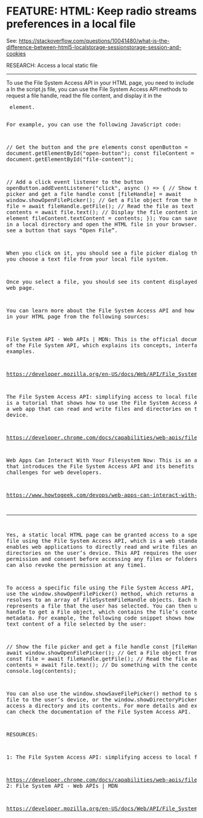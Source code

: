 # FEATURE: HTML: Keep radio streams preferences in a local file

See: https://stackoverflow.com/questions/10041480/what-is-the-difference-between-html5-localstorage-sessionstorage-session-and-cookies

RESEARCH: Access a local static file

----
To use the File System Access API in your HTML page, you need to include a <script> tag that loads the JavaScript code that interacts with the API.

For example, you can use the following HTML template to create a simple web app that lets you open and display a text file:

<!DOCTYPE html>
<html>
<head>
  <meta charset="UTF-8">
  <title>File System Access Demo</title>
</head>
<body>
  <h1>File System Access Demo</h1>
  <button id="open-button">Open File</button>
  <pre id="file-content"></pre>
  <script src="script.js"></script>
</body>
</html>
In the script.js file, you can use the File System Access API methods to request a file handle, read the file content, and display it in the <pre> element.

For example, you can use the following JavaScript code:

// Get the button and the pre elements
const openButton = document.getElementById("open-button");
const fileContent = document.getElementById("file-content");

// Add a click event listener to the button
openButton.addEventListener("click", async () => {
  // Show the file picker and get a file handle
  const [fileHandle] = await window.showOpenFilePicker();
  // Get a File object from the handle
  const file = await fileHandle.getFile();
  // Read the file as text
  const contents = await file.text();
  // Display the file content in the pre element
  fileContent.textContent = contents;
});
You can save these files in a local directory and open the HTML file in your browser. You should see a button that says “Open File”.

When you click on it, you should see a file picker dialog that lets you choose a text file from your local file system.

Once you select a file, you should see its content displayed in the web page.

You can learn more about the File System Access API and how to use it in your HTML page from the following sources:

File System API - Web APIs | MDN: This is the official documentation of the File System API, which explains its concepts, interfaces, and examples.

https://developer.mozilla.org/en-US/docs/Web/API/File_System_API

The File System Access API: simplifying access to local files: This is a tutorial that shows how to use the File System Access API to create a web app that can read and write files and directories on the user’s device.

https://developer.chrome.com/docs/capabilities/web-apis/file-system-access

Web Apps Can Interact With Your Filesystem Now: This is an article that introduces the File System Access API and its benefits and challenges for web developers.

https://www.howtogeek.com/devops/web-apps-can-interact-with-your-filesystem-now

----
Yes, a static local HTML page can be granted access to a specific file using the File System Access API, which is a web standard that enables web applications to directly read and write files and directories on the user’s device. This API requires the user’s permission and consent before accessing any files or folders. The user can also revoke the permission at any time1.

To access a specific file using the File System Access API, you can use the window.showOpenFilePicker() method, which returns a promise that resolves to an array of FileSystemFileHandle objects. Each handle represents a file that the user has selected. You can then use the handle to get a File object, which contains the file’s contents and metadata. For example, the following code snippet shows how to read the text content of a file selected by the user:

// Show the file picker and get a file handle const [fileHandle] = await window.showOpenFilePicker(); // Get a File object from the handle const file = await fileHandle.getFile(); // Read the file as text const contents = await file.text(); // Do something with the contents console.log(contents);

You can also use the window.showSaveFilePicker() method to save a file to the user’s device, or the window.showDirectoryPicker() method to access a directory and its contents. For more details and examples, you can check the documentation of the File System Access API.



RESOURCES:

1: The File System Access API: simplifying access to local files

https://developer.chrome.com/docs/capabilities/web-apis/file-system-access
2: File System API - Web APIs | MDN


https://developer.mozilla.org/en-US/docs/Web/API/File_System_API
